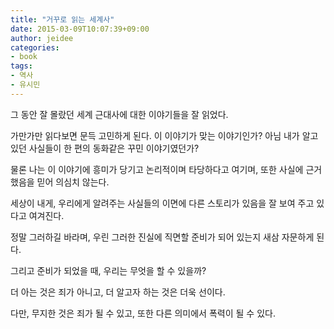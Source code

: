```yaml
---
title: "거꾸로 읽는 세계사"
date: 2015-03-09T10:07:39+09:00
author: jeidee
categories:
- book
tags:
- 역사
- 유시민
---
```


그 동안 잘 몰랐던 세계 근대사에 대한 이야기들을 잘 읽었다.

가만가만 읽다보면 문득 고민하게 된다.
이 이야기가 맞는 이야기인가? 아님 내가 알고 있던 사실들이 한 편의 동화같은 꾸민 이야기였던가?

물론 나는 이 이야기에 흥미가 당기고 논리적이며 타당하다고 여기며, 또한 사실에 근거했음을 믿어 의심치 않는다.

세상이 내게, 우리에게 알려주는 사실들의 이면에 다른 스토리가 있음을 잘 보여 주고 있다고 여겨진다.

정말 그러하길 바라며,
우린 그러한 진실에 직면할 준비가 되어 있는지 새삼 자문하게 된다.

그리고 준비가 되었을 때, 우리는 무엇을 할 수 있을까?

더 아는 것은 죄가 아니고, 더 알고자 하는 것은 더욱 선이다.

다만, 무지한 것은 죄가 될 수 있고, 또한 다른 의미에서 폭력이 될 수 있다.